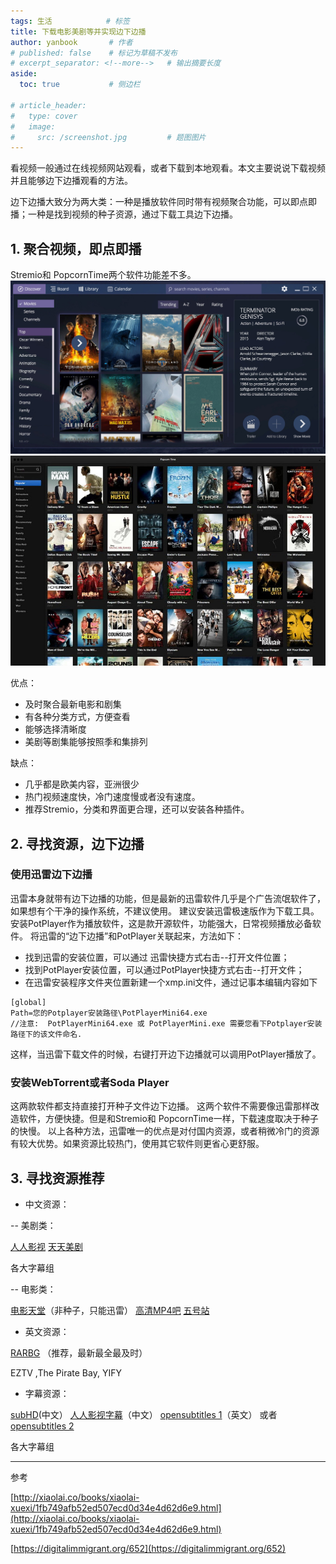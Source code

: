 ```yaml
---
tags: 生活            # 标签
title: 下载电影美剧等并实现边下边播
author: yanbook       # 作者
# published: false    # 标记为草稿不发布
# excerpt_separator: <!--more-->   # 输出摘要长度
aside:
  toc: true           # 侧边栏

# article_header:
#   type: cover
#   image:
#     src: /screenshot.jpg         # 题图图片
---
```


看视频一般通过在线视频网站观看，或者下载到本地观看。本文主要说说下载视频并且能够边下边播观看的方法。
<!--more-->

边下边播大致分为两大类：一种是播放软件同时带有视频聚合功能，可以即点即播；一种是找到视频的种子资源，通过下载工具边下边播。
## 1. 聚合视频，即点即播
Stremio和 PopcornTime两个软件功能差不多。
![Stremio](/img/stremio.jpg "Stremio")
![PopcornTime](/img/popcorn-time.jpg "PopcornTime")

优点：
- 及时聚合最新电影和剧集
- 有各种分类方式，方便查看
- 能够选择清晰度
- 美剧等剧集能够按照季和集排列

缺点：
- 几乎都是欧美内容，亚洲很少
- 热门视频速度快，冷门速度慢或者没有速度。
- 推荐Stremio，分类和界面更合理，还可以安装各种插件。

## 2. 寻找资源，边下边播
### 使用迅雷边下边播
迅雷本身就带有边下边播的功能，但是最新的迅雷软件几乎是个广告流氓软件了，如果想有个干净的操作系统，不建议使用。
建议安装迅雷极速版作为下载工具。安装PotPlayer作为播放软件，这是款开源软件，功能强大，日常视频播放必备软件。
将迅雷的“边下边播”和PotPlayer关联起来，方法如下：
- 找到迅雷的安装位置，可以通过 迅雷快捷方式右击--打开文件位置；
- 找到PotPlayer安装位置，可以通过PotPlayer快捷方式右击--打开文件；
- 在迅雷安装程序文件夹位置新建一个xmp.ini文件，通过记事本编辑内容如下
```
[global]
Path=您的Potplayer安装路径\PotPlayerMini64.exe
//注意:  PotPlayerMini64.exe 或 PotPlayerMini.exe 需要您看下Potplayer安装路径下的该文件命名.
```
这样，当迅雷下载文件的时候，右键打开边下边播就可以调用PotPlayer播放了。

### 安装WebTorrent或者Soda Player
这两款软件都支持直接打开种子文件边下边播。
这两个软件不需要像迅雷那样改造软件，方便快捷。但是和Stremio和 PopcornTime一样，下载速度取决于种子的快慢。
以上各种方法，迅雷唯一的优点是对付国内资源，或者稍微冷门的资源有较大优势。如果资源比较热门，使用其它软件则更省心更舒服。

## 3. 寻找资源推荐
- 中文资源：

-- 美剧类：

[人人影视](http://www.zmz2019.com)    [天天美剧](http://www.ttzmz.vip)

各大字幕组

-- 电影类：

[电影天堂](https://www.dy2018.com)（非种子，只能迅雷）     [高清MP4吧](http://www.mp4ba.com)      [五号站](http://www.wuhaozhan.net/movie/list)

- 英文资源：

[RARBG](https://rarbgprx.org/torrents.php) （推荐，最新最全最及时） 

EZTV ,The Pirate Bay, YIFY  

- 字幕资源：

[subHD](http:/subhd.com/)(中文）     [人人影视字幕](http://www.zmz2019.com/subtitle)（中文）      [opensubtitles 1](https://www.opensubtitles.org)（英文）  或者[opensubtitles 2](https://www.opensubtitles.com)

各大字幕组

---------
参考

[http://xiaolai.co/books/xiaolai-xuexi/1fb749afb52ed507ecd0d34e4d62d6e9.html](http://xiaolai.co/books/xiaolai-xuexi/1fb749afb52ed507ecd0d34e4d62d6e9.html)

[https://digitalimmigrant.org/652](https://digitalimmigrant.org/652)
